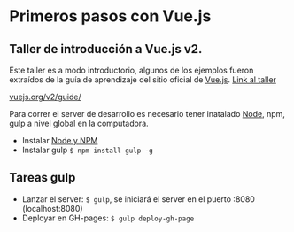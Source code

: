 # Primeros pasos con Vue.js  

## Taller de introducción a Vue.js v2.

Este taller es a modo introductorio, algunos de los ejemplos fueron extraídos de la guía de aprendizaje del sitio oficial de [Vue.js](https://vuejs.org/v2/guide/). [Link al taller](https://cbertelegni.github.io/taller-introduccion-vuejs/)

[vuejs.org/v2/guide/](https://vuejs.org/v2/guide/)


Para correr el server de desarrollo es necesario tener inatalado [Node](https://nodejs.org/es/download/), npm, gulp a nivel global en la computadora.

* Instalar [Node y NPM](https://nodejs.org/es/download/)
* Instalar gulp `$ npm install gulp -g`


## Tareas gulp

* Lanzar el server: `$ gulp`, se iniciará el server en el puerto :8080 (localhost:8080)
* Deployar en GH-pages: `$ gulp deploy-gh-page`

